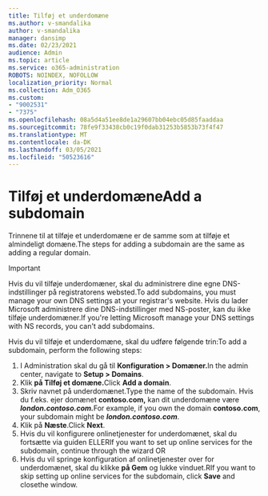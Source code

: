 ```yaml
---
title: Tilføj et underdomæne
ms.author: v-smandalika
author: v-smandalika
manager: dansimp
ms.date: 02/23/2021
audience: Admin
ms.topic: article
ms.service: o365-administration
ROBOTS: NOINDEX, NOFOLLOW
localization_priority: Normal
ms.collection: Adm_O365
ms.custom:
- "9002531"
- "7375"
ms.openlocfilehash: 08a5d4a51ee8de1a29607bb04ebc05d85faaddaa
ms.sourcegitcommit: 78fe9f33438cb0c19f0dab31253b5853b73f4f47
ms.translationtype: MT
ms.contentlocale: da-DK
ms.lasthandoff: 03/05/2021
ms.locfileid: "50523616"
---
```

# <a name="add-a-subdomain"></a><span data-ttu-id="771bd-102">Tilføj et underdomæne</span><span class="sxs-lookup"><span data-stu-id="771bd-102">Add a subdomain</span></span>

<span data-ttu-id="771bd-103">Trinnene til at tilføje et underdomæne er de samme som at tilføje et almindeligt domæne.</span><span class="sxs-lookup"><span data-stu-id="771bd-103">The steps for adding a subdomain are the same as adding a regular domain.</span></span> 

> [!IMPORTANT]
> <span data-ttu-id="771bd-104">Hvis du vil tilføje underdomæner, skal du administrere dine egne DNS-indstillinger på registratorens websted.</span><span class="sxs-lookup"><span data-stu-id="771bd-104">To add subdomains, you must manage your own DNS settings at your registrar's website.</span></span> <span data-ttu-id="771bd-105">Hvis du lader Microsoft administrere dine DNS-indstillinger med NS-poster, kan du ikke tilføje underdomæner.</span><span class="sxs-lookup"><span data-stu-id="771bd-105">If you're letting Microsoft manage your DNS settings with NS records, you can't add subdomains.</span></span> 

<span data-ttu-id="771bd-106">Hvis du vil tilføje et underdomæne, skal du udføre følgende trin:</span><span class="sxs-lookup"><span data-stu-id="771bd-106">To add a subdomain, perform the following steps:</span></span>

1. <span data-ttu-id="771bd-107">I Administration skal du gå til **Konfiguration > Domæner.**</span><span class="sxs-lookup"><span data-stu-id="771bd-107">In the admin center, navigate to **Setup > Domains**.</span></span>
2. <span data-ttu-id="771bd-108">Klik **på Tilføj et domæne.**</span><span class="sxs-lookup"><span data-stu-id="771bd-108">Click **Add a domain**.</span></span>
3. <span data-ttu-id="771bd-109">Skriv navnet på underdomænet.</span><span class="sxs-lookup"><span data-stu-id="771bd-109">Type the name of the subdomain.</span></span> <span data-ttu-id="771bd-110">Hvis du f.eks. ejer domænet **contoso.com,** kan dit underdomæne være **_london.contoso.com._**</span><span class="sxs-lookup"><span data-stu-id="771bd-110">For example, if you own the domain **contoso.com**, your subdomain might be **_london.contoso.com_**.</span></span>
4. <span data-ttu-id="771bd-111">Klik på **Næste**.</span><span class="sxs-lookup"><span data-stu-id="771bd-111">Click **Next**.</span></span>
5. <span data-ttu-id="771bd-112">Hvis du vil konfigurere onlinetjenester for underdomænet, skal du fortsætte via guiden ELLER</span><span class="sxs-lookup"><span data-stu-id="771bd-112">If you want to set up online services for the subdomain, continue through the wizard OR</span></span>
6. <span data-ttu-id="771bd-113">Hvis du vil springe konfiguration af onlinetjenester over for underdomænet, skal du klikke **på Gem** og lukke vinduet.</span><span class="sxs-lookup"><span data-stu-id="771bd-113">RIf you want to skip setting up online services for the subdomain, click **Save** and closethe window.</span></span>

